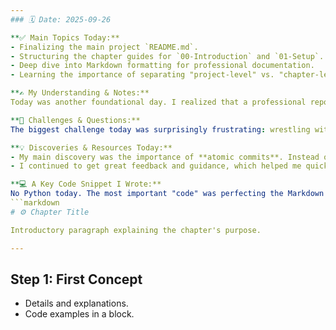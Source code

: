```yaml
---
### 🗓️ Date: 2025-09-26

**✅ Main Topics Today:**
- Finalizing the main project `README.md`.
- Structuring the chapter guides for `00-Introduction` and `01-Setup`.
- Deep dive into Markdown formatting for professional documentation.
- Learning the importance of separating "project-level" vs. "chapter-level" information.

**✍️ My Understanding & Notes:**
Today was another foundational day. I realized that a professional repository isn't just about the code, but how it's presented. I spent the entire day structuring the main entry points of my project. I moved my high-level "Blueprint" to the main `README.md`, making it the true landing page. Then, I organized the content for the first two chapters (`00-Introduction` and `01-Setup`) into their own dedicated `README.md` files. This separation makes the project structure much cleaner and more logical.

**🤯 Challenges & Questions:**
The biggest challenge today was surprisingly frustrating: wrestling with Markdown formatting. I struggled for a while with copy-paste issues that were breaking the layout of my files, especially the headings and code blocks. It was a good lesson in paying attention to small details and learning how to debug documentation just like I would debug code.

**💡 Discoveries & Resources Today:**
- My main discovery was the importance of **atomic commits**. Instead of making many changes at once, I learned to make one small change (like fixing a file's location), and commit it with a clear message. This makes the project history much easier to read.
- I continued to get great feedback and guidance, which helped me quickly resolve the structural issues. This collaborative process is teaching me a lot.

**💻 A Key Code Snippet I Wrote:**
No Python today. The most important "code" was perfecting the Markdown structure. This is the clean structure for a chapter guide that I finalized:
```markdown
# ⚙️ Chapter Title

Introductory paragraph explaining the chapter's purpose.

---
```


## Step 1: First Concept

- Details and explanations.
- Code examples in a block.